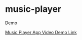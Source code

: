 # music-player
Demo

[Music Player App Video Demo Link](https://drive.google.com/file/d/1NiE996KvrGkHxP2YVSWWnEuwTZqVUxqi/view?usp=sharing)
